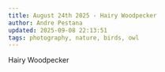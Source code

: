 ```yaml
---
title: August 24th 2025 - Hairy Woodpecker
author: Andre Pestana
updated: 2025-09-08 22:13:51
tags: photography, nature, birds, owl
---
```


<!-- excerpt -->

Hairy Woodpecker

<!-- excerpt -->

<FolderGallery dir="/sections/photography/posts/2025-08-24" sort="name-asc" />
